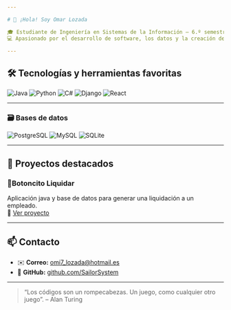 ```yaml
---

# 👋 ¡Hola! Soy Omar Lozada

🎓 Estudiante de Ingeniería en Sistemas de la Información – 6.º semestre  
💻 Apasionado por el desarrollo de software, los datos y la creación de soluciones digitales útiles. Me enfoco en aprender continuamente, escribir código limpio y participar en proyectos colaborativos.

---
```


## 🛠️ Tecnologías y herramientas favoritas

![Java](https://img.shields.io/badge/Java-ED8B00?style=for-the-badge&logo=java&logoColor=white)
![Python](https://img.shields.io/badge/Python-3776AB?style=for-the-badge&logo=python&logoColor=white)
![C#](https://img.shields.io/badge/C%23-239120?style=for-the-badge&logo=c-sharp&logoColor=white)
![Django](https://img.shields.io/badge/Django-092E20?style=for-the-badge&logo=django&logoColor=white)
![React](https://img.shields.io/badge/React-20232A?style=for-the-badge&logo=react&logoColor=61DAFB)

---

### 🗃️ Bases de datos

![PostgreSQL](https://img.shields.io/badge/PostgreSQL-316192?style=for-the-badge&logo=postgresql&logoColor=white)
![MySQL](https://img.shields.io/badge/MySQL-00758F?style=for-the-badge&logo=mysql&logoColor=white)
![SQLite](https://img.shields.io/badge/SQLite-003B57?style=for-the-badge&logo=sqlite&logoColor=white)

---

## 🚀 Proyectos destacados

### 🔹Botoncito Liquidar
Aplicación java y base de datos para generar una liquidación a un empleado.  
📎 [Ver proyecto](https://github.com/SailorSystem/botoncito_liquidar)


---

## 📫 Contacto

- ✉️ **Correo:** omi7_lozada@hotmail.es  
- 🐙 **GitHub:** [github.com/SailorSystem](https://github.com/SailorSystem)

---


> “Los códigos son un rompecabezas. Un juego, como cualquier otro juego”. – Alan Turing
